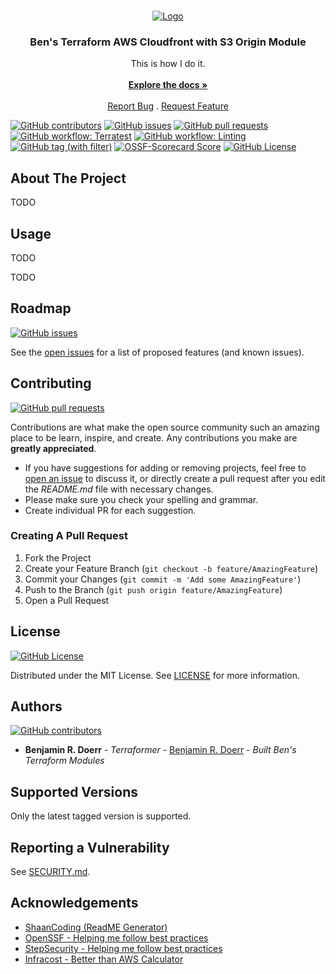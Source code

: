 <br/>
<p align="center">
  <a href="https://github.com/bendoerr-terraform-modules/terraform-aws-cloudfront-with-s3-origin">
    <picture>
      <source media="(prefers-color-scheme: dark)" srcset="https://github.com/bendoerr-terraform-modules/terraform-aws-cloudfront-with-s3-origin/raw/main/docs/logo-dark.png">
      <img src="https://github.com/bendoerr-terraform-modules/terraform-aws-cloudfront-with-s3-origin/raw/main/docs/logo-light.png" alt="Logo">
    </picture>
  </a>

<h3 align="center">Ben's Terraform AWS Cloudfront with S3 Origin Module</h3>

  <p align="center">
    This is how I do it.
    <br/>
    <br/>
    <a href="https://github.com/bendoerr-terraform-modules/terraform-aws-cloudfront-with-s3-origin"><strong>Explore the docs »</strong></a>
    <br/>
    <br/>
    <a href="https://github.com/bendoerr-terraform-modules/terraform-aws-cloudfront-with-s3-origin/issues">Report Bug</a>
    .
    <a href="https://github.com/bendoerr-terraform-modules/terraform-aws-cloudfront-with-s3-origin/issues">Request Feature</a>
  </p>
</p>

[<img alt="GitHub contributors" src="https://img.shields.io/github/contributors/bendoerr-terraform-modules/terraform-aws-cloudfront-with-s3-origin?logo=github">](https://github.com/bendoerr-terraform-modules/terraform-aws-cloudfront-with-s3-origin/graphs/contributors)
[<img alt="GitHub issues" src="https://img.shields.io/github/issues/bendoerr-terraform-modules/terraform-aws-cloudfront-with-s3-origin?logo=github">](https://github.com/bendoerr-terraform-modules/terraform-aws-cloudfront-with-s3-origin/issues)
[<img alt="GitHub pull requests" src="https://img.shields.io/github/issues-pr/bendoerr-terraform-modules/terraform-aws-cloudfront-with-s3-origin?logo=github">](https://github.com/bendoerr-terraform-modules/terraform-aws-cloudfront-with-s3-origin/pulls)
[<img alt="GitHub workflow: Terratest" src="https://img.shields.io/github/actions/workflow/status/bendoerr-terraform-modules/terraform-aws-cloudfront-with-s3-origin/test.yml?logo=githubactions&label=terratest">](https://github.com/bendoerr-terraform-modules/terraform-aws-cloudfront-with-s3-origin/actions/workflows/test.yml)
[<img alt="GitHub workflow: Linting" src="https://img.shields.io/github/actions/workflow/status/bendoerr-terraform-modules/terraform-aws-cloudfront-with-s3-origin/lint.yml?logo=githubactions&label=linting">](https://github.com/bendoerr-terraform-modules/terraform-aws-cloudfront-with-s3-origin/actions/workflows/lint.yml)
[<img alt="GitHub tag (with filter)" src="https://img.shields.io/github/v/tag/bendoerr-terraform-modules/terraform-aws-cloudfront-with-s3-origin?filter=v*&label=latest%20tag&logo=terraform">](https://registry.terraform.io/modules/bendoerr-terraform-modules/cloudfront-with-s3-origin/aws/latest)
[<img alt="OSSF-Scorecard Score" src="https://img.shields.io/ossf-scorecard/github.com/bendoerr-terraform-modules/terraform-aws-cloudfront-with-s3-origin?logo=securityscorecard&label=ossf%20scorecard&link=https%3A%2F%2Fsecurityscorecards.dev%2Fviewer%2F%3Furi%3Dgithub.com%2Fbendoerr-terraform-modules%2Fterraform-aws-cloudfront-with-s3-origin">](https://securityscorecards.dev/viewer/?uri=github.com/bendoerr-terraform-modules/terraform-aws-cloudfront-with-s3-origin)
[<img alt="GitHub License" src="https://img.shields.io/github/license/bendoerr-terraform-modules/terraform-aws-cloudfront-with-s3-origin?logo=opensourceinitiative">](https://github.com/bendoerr-terraform-modules/terraform-aws-cloudfront-with-s3-origin/blob/main/LICENSE.txt)

## About The Project

TODO

## Usage

TODO

<!-- BEGIN_TF_DOCS -->

TODO

<!-- END_TF_DOCS -->

## Roadmap

[<img alt="GitHub issues" src="https://img.shields.io/github/issues/bendoerr-terraform-modules/terraform-aws-cloudfront-with-s3-origin?logo=github">](https://github.com/bendoerr-terraform-modules/terraform-aws-cloudfront-with-s3-origin/issues)

See the
[open issues](https://github.com/bendoerr-terraform-modules/terraform-aws-cloudfront-with-s3-origin/issues)
for a list of proposed features (and known issues).

## Contributing

[<img alt="GitHub pull requests" src="https://img.shields.io/github/issues-pr/bendoerr-terraform-modules/terraform-aws-cloudfront-with-s3-origin?logo=github">](https://github.com/bendoerr-terraform-modules/terraform-aws-cloudfront-with-s3-origin/pulls)

Contributions are what make the open source community such an amazing place to
be learn, inspire, and create. Any contributions you make are **greatly
appreciated**.

- If you have suggestions for adding or removing projects, feel free to
  [open an issue](https://github.com/bendoerr-terraform-modules/terraform-aws-cloudfront-with-s3-origin/issues/new)
  to discuss it, or directly create a pull request after you edit the
  _README.md_ file with necessary changes.
- Please make sure you check your spelling and grammar.
- Create individual PR for each suggestion.

### Creating A Pull Request

1. Fork the Project
2. Create your Feature Branch (`git checkout -b feature/AmazingFeature`)
3. Commit your Changes (`git commit -m 'Add some AmazingFeature'`)
4. Push to the Branch (`git push origin feature/AmazingFeature`)
5. Open a Pull Request

## License

[<img alt="GitHub License" src="https://img.shields.io/github/license/bendoerr-terraform-modules/terraform-aws-cloudfront-with-s3-origin?logo=opensourceinitiative">](https://github.com/bendoerr-terraform-modules/terraform-aws-cloudfront-with-s3-origin/blob/main/LICENSE.txt)

Distributed under the MIT License. See
[LICENSE](https://github.com/bendoerr-terraform-modules/terraform-aws-cloudfront-with-s3-origin/blob/main/LICENSE.txt)
for more information.

## Authors

[<img alt="GitHub contributors" src="https://img.shields.io/github/contributors/bendoerr-terraform-modules/terraform-aws-cloudfront-with-s3-origin?logo=github">](https://github.com/bendoerr-terraform-modules/terraform-aws-cloudfront-with-s3-origin/graphs/contributors)

- **Benjamin R. Doerr** - _Terraformer_ -
  [Benjamin R. Doerr](https://github.com/bendoerr/) - _Built Ben's Terraform
  Modules_

## Supported Versions

Only the latest tagged version is supported.

## Reporting a Vulnerability

See [SECURITY.md](SECURITY.md).

## Acknowledgements

- [ShaanCoding (ReadME Generator)](https://github.com/ShaanCoding/ReadME-Generator)
- [OpenSSF - Helping me follow best practices](https://openssf.org/)
- [StepSecurity - Helping me follow best practices](https://app.stepsecurity.io/)
- [Infracost - Better than AWS Calculator](https://www.infracost.io/)
